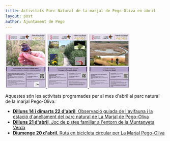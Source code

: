 ```yaml
---
title: Activitats Parc Natural de la marjal de Pego-Oliva en abril
layout: post
author: Ajuntament de Pego
---
```

<div class="center salone-image">
    <a href="/images/news/20140403-anellament-observacio-avifauna-marjal.jpg" title="Observació guiada de l'avifauna i la estació d'anellament del parc natural de La Marjal de Pego-Oliva">
        <img style="width: 127px; margin-left: 0.5px" src="/images/news/20140403-anellament-observacio-avifauna-marjal.jpg" alt="Observació guiada de l'avifauna i la estació d'anellament del parc natural de La Marjal de Pego-Oliva">
    </a>
    <a href="/images/news/20140403-joc-pistes-muntanyeta-verda.jpg" title="Joc de pistes familiar a l'entorn de la Muntanyeta Verda">
        <img style="width: 127px; margin-left: 0.5px" src="/images/news/20140403-joc-pistes-muntanyeta-verda.jpg" alt="Joc de pistes familiar a l'entorn de la Muntanyeta Verda">
    </a>
    <a href="/images/news/20140403-volta-bicicleta-marjal.jpg" title="Ruta en bicicleta circular per La Marjal Pego-Oliva">
        <img style="width: 127px; margin-left: 0.5px" src="/images/news/20140403-volta-bicicleta-marjal.jpg" alt="Ruta en bicicleta circular per La Marjal Pego-Oliva">
    </a>
</div>

Aquestes són les activitats programades per al mes d'abril al parc natural de la marjal Pego-Oliva:

* [**Dilluns 14 i dimarts 22 d'abril**, Observació guiada de l'avifauna i la estació d'anellament del parc natural de La Marjal de Pego-Oliva](/images/news/20140403-anellament-observacio-avifauna-marjal.jpg)
* [**Dilluns 21 d'abril**, Joc de pistes familiar a l'entorn de la Muntanyeta Verda](/images/news/20140403-joc-pistes-muntanyeta-verda.jpg)
* [**Diumenge 20 d'abril**, Ruta en bicicleta circular per La Marjal Pego-Oliva](/images/news/20140403-volta-bicicleta-marjal.jpg)